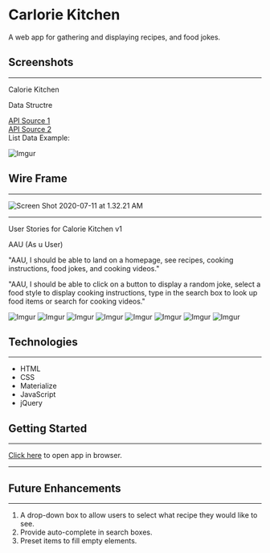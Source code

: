 # Carlorie Kitchen

A web app for gathering and displaying recipes, and food jokes.

## Screenshots
____________________

Calorie Kitchen

Data Structre

[API  Source 1](https://api.spoonacular.com/recipes/search?apiKey=63c4938238f44d6089d7bb1a1de9d3db&number=1&query=)   
[API Source 2](https://api.spoonacular.com/recipes/12345/information?apiKey=63c4938238f44d6089d7bb1a1de9d3db)   
List Data Example:

![Imgur](https://i.imgur.com/VyVkkNk.png)

## Wire Frame
______________________________________________________________________________________

![Screen Shot 2020-07-11 at 1.32.21 AM](https://i.imgur.com/tMbw8J8.png)
____________________
User Stories for Calorie Kitchen v1

AAU (As u User)

"AAU, I should be able to land on a homepage, see recipes, cooking instructions, food jokes, and cooking videos."

"AAU, I should be able to click on a button to display a random joke, select a food style to display cooking instructions, type in the search box to look up food items or search for cooking videos."

![Imgur](https://i.imgur.com/n7cWzWF.png)
![Imgur](https://i.imgur.com/UnU1O66.png)
![Imgur](https://i.imgur.com/NFFGkLt.png)
![Imgur](https://i.imgur.com/aT2LChu.png)
![Imgur](https://i.imgur.com/fRr71JK.png)
![Imgur](https://i.imgur.com/l88Kczr.png)
![Imgur](https://i.imgur.com/9PUhVsp.png)
![Imgur](https://i.imgur.com/xHRS4ZP.png)

## Technologies
____________________

- HTML
- CSS
- Materialize
- JavaScript
- jQuery

## Getting Started
____________________

[Click here](https://hosead6168.github.io/Project-1/) to open app in browser.
____________________

## Future Enhancements
____________________
1. A drop-down box to allow users to select what recipe they would like to see. 
2. Provide auto-complete in search boxes.
3. Preset items to fill empty elements.